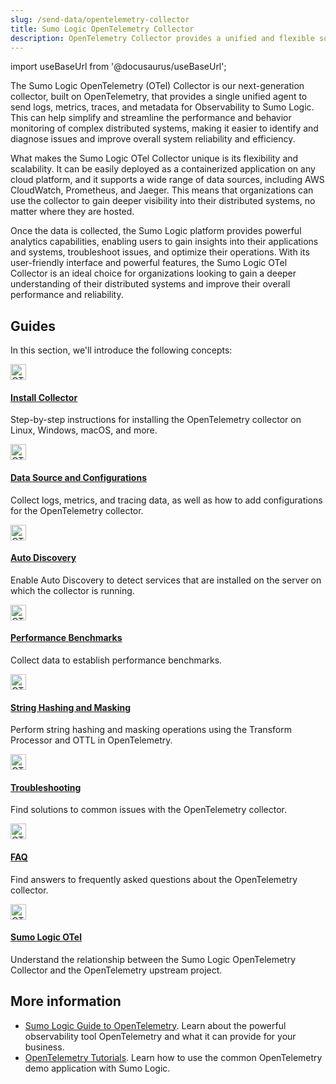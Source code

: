 ```yaml
---
slug: /send-data/opentelemetry-collector
title: Sumo Logic OpenTelemetry Collector
description: OpenTelemetry Collector provides a unified and flexible solution for collecting, processing, and exporting telemetry data from multiple sources, including metrics, traces, and logs.
---
```


import useBaseUrl from '@docusaurus/useBaseUrl';

The Sumo Logic OpenTelemetry (OTel) Collector is our next-generation collector, built on OpenTelemetry, that provides a single unified agent to send logs, metrics, traces, and metadata for Observability to Sumo Logic. This can help simplify and streamline the performance and behavior monitoring of complex distributed systems, making it easier to identify and diagnose issues and improve overall system reliability and efficiency.

What makes the Sumo Logic OTel Collector unique is its flexibility and scalability. It can be easily deployed as a containerized application on any cloud platform, and it supports a wide range of data sources, including AWS CloudWatch, Prometheus, and Jaeger. This means that organizations can use the collector to gain deeper visibility into their distributed systems, no matter where they are hosted.

Once the data is collected, the Sumo Logic platform provides powerful analytics capabilities, enabling users to gain insights into their applications and systems, troubleshoot issues, and optimize their operations. With its user-friendly interface and powerful features, the Sumo Logic OTel Collector is an ideal choice for organizations looking to gain a deeper understanding of their distributed systems and improve their overall performance and reliability.

## Guides

In this section, we'll introduce the following concepts:

<div className="box-wrapper" >
  <div className="box smallbox card">
    <div className="container">
      <a href={useBaseUrl('docs/send-data/opentelemetry-collector/install-collector')}><img src={useBaseUrl('img/send-data/otel-color.svg')} alt="OTel thumbnail icon" width="25"/><h4>Install Collector</h4></a>
      <p>Step-by-step instructions for installing the OpenTelemetry collector on Linux, Windows, macOS, and more.</p>
    </div>
  </div>
    <div className="box smallbox card">
    <div className="container">
      <a href={useBaseUrl('docs/send-data/opentelemetry-collector/data-source-configurations')}>
        <img src={useBaseUrl('img/send-data/otel-color.svg')} alt="OTel thumbnail icon" width="25"/>
        <h4>Data Source and Configurations</h4>
      </a>
      <p>Collect logs, metrics, and tracing data, as well as how to add configurations for the OpenTelemetry collector.</p>
    </div>
  </div>
      <div className="box smallbox card">
    <div className="container">
      <a href={useBaseUrl('docs/send-data/opentelemetry-collector/auto-discovery')}>
        <img src={useBaseUrl('img/send-data/otel-color.svg')} alt="OTel thumbnail icon" width="25"/>
        <h4>Auto Discovery</h4>
      </a>
      <p>Enable Auto Discovery to detect services that are installed on the server on which the collector is running.</p>
    </div>
  </div>
  <div className="box smallbox card">
    <div className="container">
    <a href={useBaseUrl('docs/send-data/opentelemetry-collector/performance-benchmarks')}><img src={useBaseUrl('img/send-data/otel-color.svg')} alt="OTel thumbnail icon" width="25"/><h4>Performance Benchmarks</h4></a>
    <p>Collect data to establish performance benchmarks.</p>
    </div>
</div>
<div className="box smallbox card">
  <div className="container">
    <a href={useBaseUrl('docs/send-data/opentelemetry-collector/data-transformations')}>
      <img src={useBaseUrl('img/send-data/otel-color.svg')} alt="OTel thumbnail icon" width="25" />
      <h4>String Hashing and Masking</h4>
    </a>
    <p>Perform string hashing and masking operations using the Transform Processor and OTTL in OpenTelemetry.</p>
  </div>
</div>
  <div className="box smallbox card">
    <div className="container">
    <a href={useBaseUrl('docs/send-data/opentelemetry-collector/troubleshooting')}><img src={useBaseUrl('img/send-data/otel-color.svg')} alt="OTel thumbnail icon" width="25"/><h4>Troubleshooting</h4></a>
    <p>Find solutions to common issues with the OpenTelemetry collector.</p>
    </div>
  </div>
  <div className="box smallbox card">
  <div className="container">
  <a href={useBaseUrl('docs/send-data/opentelemetry-collector/faq')}><img src={useBaseUrl('img/send-data/otel-color.svg')} alt="OTel thumbnail icon" width="25"/><h4>FAQ</h4></a>
    <p>Find answers to frequently asked questions about the OpenTelemetry collector.</p>
    </div>
  </div>
  <div className="box smallbox card">
    <div className="container">
      <a href={useBaseUrl('docs/send-data/opentelemetry-collector/sumo-logic-opentelemetry-vs-opentelemetry-upstream-relationship')}><img src={useBaseUrl('img/send-data/otel-color.svg')} alt="OTel thumbnail icon" width="25"/><h4>Sumo Logic OTel</h4></a>
      <p>Understand the relationship between the Sumo Logic OpenTelemetry Collector and the OpenTelemetry upstream project.</p>
    </div>
  </div>
</div>

## More information

* [Sumo Logic Guide to OpenTelemetry](https://www.sumologic.com/guides/opentelemetry). Learn about the powerful observability tool OpenTelemetry and what it can provide for your business.
* [OpenTelemetry Tutorials](https://www.sumologic.com/blog/common-opentelemetry-demo-application/). Learn how to use the common OpenTelemetry demo application with Sumo Logic.
